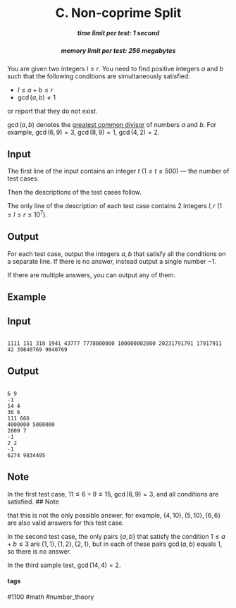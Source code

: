 <h1 style='text-align: center;'> C. Non-coprime Split</h1>

<h5 style='text-align: center;'>time limit per test: 1 second</h5>
<h5 style='text-align: center;'>memory limit per test: 256 megabytes</h5>

You are given two integers $l \le r$. You need to find positive integers $a$ and $b$ such that the following conditions are simultaneously satisfied:

* $l \le a + b \le r$
* $\gcd(a, b) \neq 1$

or report that they do not exist.

$\gcd(a, b)$ denotes the [greatest common divisor](https://en.wikipedia.org/wiki/Greatest_common_divisor) of numbers $a$ and $b$. For example, $\gcd(6, 9) = 3$, $\gcd(8, 9) = 1$, $\gcd(4, 2) = 2$.

## Input

The first line of the input contains an integer $t$ ($1 \le t \le 500$) — the number of test cases.

Then the descriptions of the test cases follow.

The only line of the description of each test case contains $2$ integers $l, r$ ($1 \le l \le r \le 10^7$).

## Output

For each test case, output the integers $a, b$ that satisfy all the conditions on a separate line. If there is no answer, instead output a single number $-1$.

If there are multiple answers, you can output any of them.

## Example

## Input


```

1111 151 318 1941 43777 7778000000 100000002000 20231791791 17917911 42 39840769 9840769
```
## Output


```

6 9
-1
14 4
36 6
111 666
4000000 5000000 
2009 7
-1
2 2
-1
6274 9834495
```
## Note

In the first test case, $11 \le 6 + 9 \le 15$, $\gcd(6, 9) = 3$, and all conditions are satisfied. ## Note

 that this is not the only possible answer, for example, $\{4, 10\}, \{5, 10\}, \{6, 6\}$ are also valid answers for this test case.

In the second test case, the only pairs $\{a, b\}$ that satisfy the condition $1 \le a + b \le 3$ are $\{1, 1\}, \{1, 2\}, \{2, 1\}$, but in each of these pairs $\gcd(a, b)$ equals $1$, so there is no answer.

In the third sample test, $\gcd(14, 4) = 2$.



#### tags 

#1100 #math #number_theory 